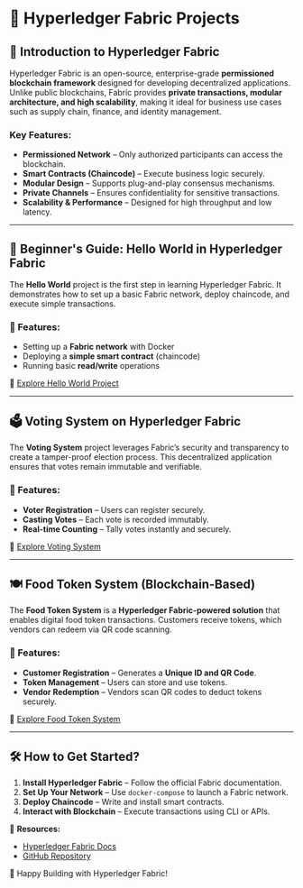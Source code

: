 # 🚀 Hyperledger Fabric Projects

## 🔹 Introduction to Hyperledger Fabric
Hyperledger Fabric is an open-source, enterprise-grade **permissioned blockchain framework** designed for developing decentralized applications. Unlike public blockchains, Fabric provides **private transactions, modular architecture, and high scalability**, making it ideal for business use cases such as supply chain, finance, and identity management.

### Key Features:
- **Permissioned Network** – Only authorized participants can access the blockchain.
- **Smart Contracts (Chaincode)** – Execute business logic securely.
- **Modular Design** – Supports plug-and-play consensus mechanisms.
- **Private Channels** – Ensures confidentiality for sensitive transactions.
- **Scalability & Performance** – Designed for high throughput and low latency.

---

## 🏁 Beginner's Guide: Hello World in Hyperledger Fabric
The **Hello World** project is the first step in learning Hyperledger Fabric. It demonstrates how to set up a basic Fabric network, deploy chaincode, and execute simple transactions.

### 📌 Features:
- Setting up a **Fabric network** with Docker
- Deploying a **simple smart contract** (chaincode)
- Running basic **read/write** operations

🔗 [Explore Hello World Project](#)

---

## 🗳️ Voting System on Hyperledger Fabric
The **Voting System** project leverages Fabric’s security and transparency to create a tamper-proof election process. This decentralized application ensures that votes remain immutable and verifiable.

### 📌 Features:
- **Voter Registration** – Users can register securely.
- **Casting Votes** – Each vote is recorded immutably.
- **Real-time Counting** – Tally votes instantly and securely.

🔗 [Explore Voting System](#)

---

## 🍽️ Food Token System (Blockchain-Based)
The **Food Token System** is a **Hyperledger Fabric-powered solution** that enables digital food token transactions. Customers receive tokens, which vendors can redeem via QR code scanning.

### 📌 Features:
- **Customer Registration** – Generates a **Unique ID and QR Code**.
- **Token Management** – Users can store and use tokens.
- **Vendor Redemption** – Vendors scan QR codes to deduct tokens securely.

🔗 [Explore Food Token System](#)

---

## 🛠️ How to Get Started?
1. **Install Hyperledger Fabric** – Follow the official Fabric documentation.
2. **Set Up Your Network** – Use `docker-compose` to launch a Fabric network.
3. **Deploy Chaincode** – Write and install smart contracts.
4. **Interact with Blockchain** – Execute transactions using CLI or APIs.

📖 **Resources:**
- [Hyperledger Fabric Docs](https://hyperledger-fabric.readthedocs.io/)
- [GitHub Repository](#)

🚀 Happy Building with Hyperledger Fabric!
